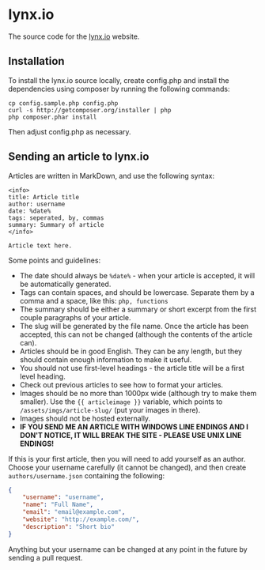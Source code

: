 # lynx.io

The source code for the [lynx.io](http://lynx.io/) website.

## Installation

To install the lynx.io source locally, create config.php and install the dependencies using composer by running the following commands:

```
cp config.sample.php config.php
curl -s http://getcomposer.org/installer | php
php composer.phar install
```

Then adjust config.php as necessary.


## Sending an article to lynx.io

Articles are written in MarkDown, and use the following syntax:

```
<info>
title: Article title
author: username
date: %date%
tags: seperated, by, commas
summary: Summary of article
</info>

Article text here.
```

Some points and guidelines:

* The date should always be `%date%` - when your article is accepted, it will be automatically generated.
* Tags can contain spaces, and should be lowercase. Separate them by a comma and a space, like this: `php, functions`
* The summary should be either a summary or short excerpt from the first couple paragraphs of your article.
* The slug will be generated by the file name. Once the article has been accepted, this can not be changed (although the contents of the article can).
* Articles should be in good English. They can be any length, but they should contain enough information to make it useful.
* You should not use first-level headings - the article title will be a first level heading.
* Check out previous articles to see how to format your articles.
* Images should be no more than 1000px wide (although try to make them smaller). Use the `{{ articleimage }}` variable, which points to `/assets/imgs/article-slug/` (put your images in there).
* Images should not be hosted externally.
* **IF YOU SEND ME AN ARTICLE WITH WINDOWS LINE ENDINGS AND I DON'T NOTICE, IT WILL BREAK THE SITE - PLEASE USE UNIX LINE ENDINGS!**

If this is your first article, then you will need to add yourself as an author. Choose your username carefully (it cannot be changed), and then create `authors/username.json` containing the following:

```json
{
	"username": "username",
	"name": "Full Name",
	"email": "email@example.com",
	"website": "http://example.com/",
	"description": "Short bio"
}
```

Anything but your username can be changed at any point in the future by sending a pull request.